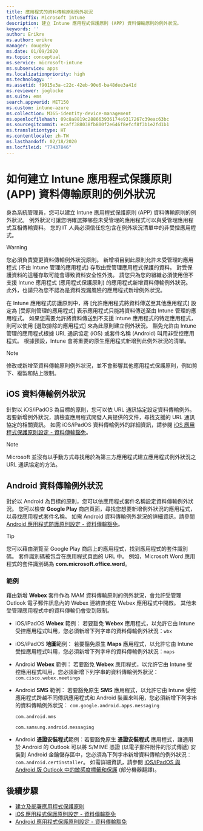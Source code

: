 ```yaml
---
title: 應用程式的資料傳輸原則例外狀況
titleSuffix: Microsoft Intune
description: 建立 Intune 應用程式保護原則 (APP) 資料傳輸原則的例外狀況。
keywords: ''
author: Erikre
ms.author: erikre
manager: dougeby
ms.date: 01/09/2020
ms.topic: conceptual
ms.service: microsoft-intune
ms.subservice: apps
ms.localizationpriority: high
ms.technology: ''
ms.assetid: f9015e3a-c22c-42eb-90e6-ba48dee3a41d
ms.reviewer: joglocke
ms.suite: ems
search.appverid: MET150
ms.custom: intune-azure
ms.collection: M365-identity-device-management
ms.openlocfilehash: 09c8a8819c288663936174e9317267c39eac63bc
ms.sourcegitcommit: ecaff388038fb800f2e646f8efcf8f3b1e2fd1b1
ms.translationtype: HT
ms.contentlocale: zh-TW
ms.lasthandoff: 02/18/2020
ms.locfileid: "77437846"
---
```

# <a name="how-to-create-exceptions-to-the-intune-app-protection-policy-app-data-transfer-policy"></a>如何建立 Intune 應用程式保護原則 (APP) 資料傳輸原則的例外狀況

身為系統管理員，您可以建立 Intune 應用程式保護原則 (APP) 資料傳輸原則的例外狀況。 例外狀況可讓您明確選擇哪些未受管理的應用程式可以與受管理應用程式互相傳輸資料。 您的 IT 人員必須信任您包含在例外狀況清單中的非受控應用程式。 

>[!WARNING] 
> 您必須負責變更資料傳輸例外狀況原則。 新增項目到此原則允許未受管理的應用程式 (不由 Intune 管理的應用程式) 存取由受管理應用程式保護的資料。 對受保護資料的這種存取可能會導致資料安全性外洩。 請您只為您的組織必須使用但不支援 Intune 應用程式 (應用程式保護原則) 的應用程式新增資料傳輸例外狀況。 此外，也請只為您不認為是資料洩漏風險的應用程式新增例外狀況。

在 Intune 應用程式防護原則中，將 [允許應用程式將資料傳送至其他應用程式]  設定為 [受原則管理的應用程式]  表示應用程式只能將資料傳送至由 Intune 管理的應用程式。 如果您需要允許將資料傳送到不支援 Intune 應用程式的特定應用程式，則可以使用 [選取排除的應用程式]  來為此原則建立例外狀況。 豁免允許由 Intune 管理的應用程式根據 URL 通訊協定 (iOS) 或套件名稱 (Android) 叫用非受控應用程式。 根據預設，Intune 會將重要的原生應用程式新增到此例外狀況的清單。 

> [!NOTE]
> 修改或新增至資料傳輸原則例外狀況，並不會影響其他應用程式保護原則，例如剪下、複製和貼上限制。 

## <a name="ios-data-transfer-exceptions"></a>iOS 資料傳輸例外狀況
針對以 iOS/iPadOS 為目標的原則，您可以依 URL 通訊協定設定資料傳輸例外。 若要新增例外狀況，請檢查應用程式開發人員提供的文件，尋找支援的 URL 通訊協定的相關資訊。 如需 iOS/iPadOS 資料傳輸例外的詳細資訊，請參閱 [iOS 應用程式保護原則設定 - 資料傳輸豁免](app-protection-policy-settings-ios.md#data-transfer-exemptions)。

> [!NOTE]
> Microsoft 並沒有以手動方式尋找用於為第三方應用程式建立應用程式例外狀況之 URL 通訊協定的方法。 

## <a name="android-data-transfer-exceptions"></a>Android 資料傳輸例外狀況
對於以 Android 為目標的原則，您可以依應用程式套件名稱設定資料傳輸例外狀況。 您可以檢查 **Google Play** 商店頁面，尋找您想要新增例外狀況的應用程式，以尋找應用程式套件名稱。 如需 Android 資料傳輸例外狀況的詳細資訊，請參閱 [Android 應用程式防護原則設定 - 資料傳輸豁免](app-protection-policy-settings-android.md#data-transfer-exemptions)。


>[!TIP]
> 您可以藉由瀏覽至 Google Play 商店上的應用程式，找到應用程式的套件識別碼。 套件識別碼被包含在應用程式頁面的 URL 中。 例如，Microsoft Word 應用程式的套件識別碼為 **com.microsoft.office.word**。

### <a name="example"></a>範例
藉由新增 **Webex** 套件作為 MAM 資料傳輸原則的例外狀況，會允許受管理 Outlook 電子郵件訊息內的 Webex 連結直接在 Webex 應用程式中開啟。 其他未受管理應用程式中的資料傳輸仍會受到限制。

- iOS/iPadOS **Webex** 範例： 若要豁免 **Webex** 應用程式，以允許它由 Intune 受控應用程式叫用，您必須新增下列字串的資料傳輸例外狀況：<code>wbx</code>
    
- iOS/iPadOS **地圖**範例： 若要豁免原生 **Maps** 應用程式，以允許它由 Intune 受控應用程式叫用，您必須新增下列字串的資料傳輸例外狀況：<code>maps</code>

- Android **Webex** 範例： 若要豁免 **Webex** 應用程式，以允許它由 Intune 受控應用程式叫用，您必須新增下列字串的資料傳輸例外狀況：<code>com.cisco.webex.meetings</code>
    
- Android **SMS** 範例： 若要豁免原生 **SMS** 應用程式，以允許它由 Intune 受控應用程式跨越不同傳訊應用程式和 Android 裝置來叫用，您必須新增下列字串的資料傳輸例外狀況： 
    <code>com.google.android.apps.messaging</code>
    
    <code>com.android.mms</code>
    
    <code>com.samsung.android.messaging</code>

- Android **憑證安裝程式**範例：若要豁免原生 **憑證安裝程式** 應用程式，讓適用於 Android 的 Outlook 可以將 S/MIME 憑證 (以電子郵件附件的形式傳遞) 安裝到 Android 金鑰儲存區中，您必須為下列字串新增資料傳輸的例外狀況：<code>com.android.certinstaller</code>。 如需詳細資訊，請參閱 [iOS/iPadOS 與 Android 版 Outlook 中的敏感度標籤和保護](https://docs.microsoft.com/exchange/clients-and-mobile-in-exchange-online/outlook-for-ios-and-android/sensitive-labeling-and-protection-outlook-for-ios-android) \(部分機器翻譯\)。

## <a name="next-steps"></a>後續步驟

- [建立及部署應用程式保護原則](app-protection-policies.md)
- [iOS 應用程式保護原則設定 - 資料傳輸豁免](app-protection-policy-settings-ios.md#data-transfer-exemptions)
- [Android 應用程式保護原則設定 - 資料傳輸豁免](app-protection-policy-settings-android.md#data-transfer-exemptions)

